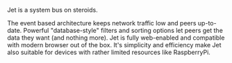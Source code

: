 ---
---
Jet is a system bus on steroids.

The event based architecture keeps network traffic low and peers up-to-date. 
Powerful "database-style" filters and sorting options let peers get the data they want (and nothing more).
Jet is fully web-enabled and compatible with modern browser out of the box.
It's simplicity and efficiency make Jet also suitable for devices with rather limited resources like RaspberryPi.

